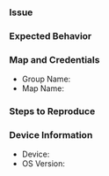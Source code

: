 ### Issue
<!--- Provide an overview of the issue -->

### Expected Behavior
<!-- Explain how it should work -->

### Map and Credentials
<!-- Invite Collector4ArcGIS@esri.com user to a group containing maps/layers to reproduce -->
* Group Name:
* Map Name:

### Steps to Reproduce

### Device Information
* Device:
* OS Version:

<!---Attach crash log or screenshots-->
